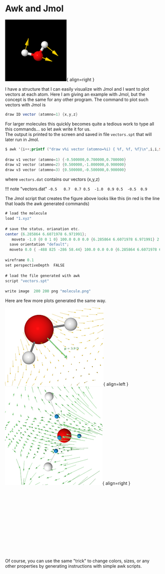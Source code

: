 # Awk and Jmol 
![Water molecule](../images/molecule.png){ align=right }

I have a structure that I can easily visualize with Jmol and I want to plot vectors at each atom. Here I am giving an example with Jmol, but the concept is the same for any other program. The command to plot such vectors with Jmol is 

``` java
draw ID vector (atomno=1) {x,y,z}
```

For larger molecules this quickly becomes quite a tedious work to type all this commands... so let awk write it for us.  
The output is printed to the screen and saved in file `vectors.spt` that will later run in Jmol.


```awk hl_lines="1"
$ awk '{i++;printf ("draw v%i vector (atomno=%i) { %f, %f, %f}\n",i,i,$1,$2,$3) }' vectors.dat | tee vectors.spt

draw v1 vector (atomno=1) {-0.500000,0.700000,0.700000}
draw v2 vector (atomno=2) {0.500000,-1.000000,0.900000}
draw v3 vector (atomno=3) {0.500000,-0.500000,0.900000}
```

where `vectors.dat` contains our vectors (x,y,z)

!!! note "vectors.dat"
    ```
    -0.5   0.7  0.7
     0.5  -1.0  0.9
     0.5  -0.5  0.9
    ```

The Jmol script that creates the figure above looks like this (in red is the line that loads the awk generated commands)
``` java hl_lines="14"
# load the molecule
load "1.xyz"

# save the status, orianation etc.
center {6.285864 6.6071978 6.971991};
   moveto -1.0 {0 0 1 0} 100.0 0.0 0.0 {6.285864 6.6071978 6.971991} 2.1566827 {0 0 0} 0 0 0 3.0 0.0 0.0;
  save orientation "default";
  moveto 0.0 { -488 825 -286 58.44} 100.0 0.0 0.0 {6.285864 6.6071978 6.971991} 2.1566827 {0 0 0} 0 0 0 3.0 0.0 0.0;;

wireframe 0.1
set perspectiveDepth  FALSE

# load the file generated with awk
script "vectors.spt"

write image  200 200 png "molecule.png"
```

Here are few more plots generated the same way.

![GA](../images/GA.png){ align=left }
![GA](../images/water.png){ align=right }
<br/>
<br/>
<br/>
<br/>
<br/>
<br/>
<br/>
<br/>
<br/>
<br/>
<br/>
<br/>
<br/>
<br/>



Of course, you can use the same "trick" to change colors, sizes, or any other properties by generating instructions with simple awk scripts.

